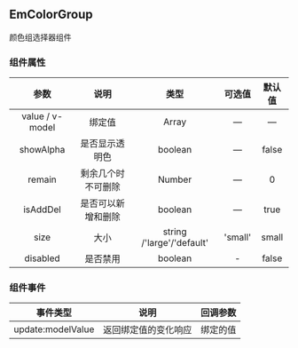 ## EmColorGroup

颜色组选择器组件

### 组件属性

|      参数       |        说明        |           类型            | 可选值  | 默认值 |
| :-------------: | :----------------: | :-----------------------: | :-----: | :----: |
| value / v-model |       绑定值       |           Array           |    —    |   —    |
|    showAlpha    |   是否显示透明色   |          boolean          |    —    | false  |
|     remain      | 剩余几个时不可删除 |          Number           |    —    |   0    |
|    isAddDel     | 是否可以新增和删除 |          boolean          |    —    |  true  |
|      size       |        大小        | string /'large'/'default' | 'small' | small  |
|    disabled     |      是否禁用      |          boolean          |    -    | false  |

### 组件事件

|     事件类型      |         说明         | 回调参数 |
| :---------------: | :------------------: | :------: |
| update:modelValue | 返回绑定值的变化响应 | 绑定的值 |
